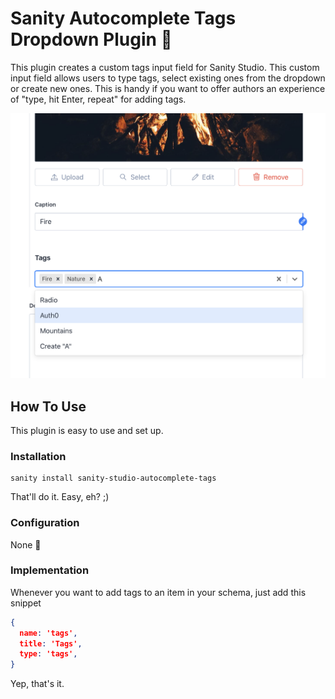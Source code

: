 # Sanity Autocomplete Tags Dropdown Plugin 🚀

This plugin creates a custom tags input field for Sanity Studio. This custom input field allows users to type tags, select existing ones from the dropdown or create new ones. This is handy if you want to offer authors an experience of "type, hit Enter, repeat" for adding tags.

![Plugin screenshot](/.github/screenshot.png)

## How To Use

This plugin is easy to use and set up.

### Installation

```shell
sanity install sanity-studio-autocomplete-tags
```

That'll do it. Easy, eh? ;)

### Configuration

None 💃

### Implementation

Whenever you want to add tags to an item in your schema, just add this snippet

```json
{
  name: 'tags',
  title: 'Tags',
  type: 'tags',
}
```

Yep, that's it.
